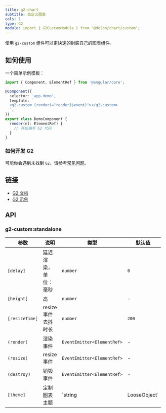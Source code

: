 ```yaml
---
title: g2-chart
subtitle: 自定义图表
cols: 1
type: G2
module: import { G2CustomModule } from '@delon/chart/custom';
---
```


使用 `g2-custom` 组件可以更快速的封装自己的图表组件。

## 如何使用

一个简单示例模板：

```ts
import { Component, ElementRef } from '@angular/core';

@Component({
  selector: 'app-demo',
  template: `
  <g2-custom (render)="render($event)"></g2-custom>
  `,
})
export class DemoComponent {
  render(el: ElementRef) {
    // 开始编写 G2 代码
  }
}
```

### 如何开发 G2

可能你会遇到未找到 `G2`，请参考[常见问题](/chart/faq)。

## 链接

- [G2 文档](https://www.yuque.com/antv/g2-docs)
- [G2 示例](https://antv.alipay.com/zh-cn/g2/3.x/demo/index.html)

## API

### g2-custom:standalone

| 参数 | 说明 | 类型 | 默认值 |
|----|----|----|-----|
| `[delay]` | 延迟渲染，单位：毫秒 | `number` | `0` |
| `[height]` | 高 | `number` | - |
| `[resizeTime]` | resize 事件去抖时长 | `number` | `200` |
| `(render)` | 渲染事件 | `EventEmitter<ElementRef>` | - |
| `(resize)` | resize 事件 | `EventEmitter<ElementRef>` | - |
| `(destroy)` | 销毁事件 | `EventEmitter<ElementRef>` | - |
| `[theme]` | 定制图表主题 | `string | LooseObject` | - |
